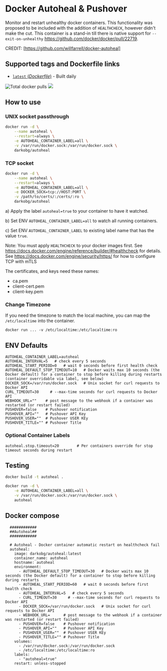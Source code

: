 # Docker Autoheal & Pushover

Monitor and restart unhealthy docker containers. 
This functionality was proposed to be included with the addition of `HEALTHCHECK`, however didn't make the cut.
This container is a stand-in till there is native support for `--exit-on-unhealthy` https://github.com/docker/docker/pull/22719.

CREDIT: [https://github.com/willfarrell/docker-autoheal]
## Supported tags and Dockerfile links
- [`latest` (*Dockerfile*)](https://github.com/DarkoBG79/docker-autoheal/blob/main/Dockerfile) - Built daily

![](https://img.shields.io/docker/pulls/darkobg/autoheal "Total docker pulls") [![](https://images.microbadger.com/badges/image/willfarrell/autoheal.svg)](http://microbadger.com/images/willfarrell/autoheal "Docker layer breakdown")

## How to use
### UNIX socket passthrough
```bash
docker run -d \
    --name autoheal \
    --restart=always \
    -e AUTOHEAL_CONTAINER_LABEL=all \
    -v /var/run/docker.sock:/var/run/docker.sock \
    darkobg/autoheal
```
### TCP socket
```bash
docker run -d \
    --name autoheal \
    --restart=always \
    -e AUTOHEAL_CONTAINER_LABEL=all \
    -e DOCKER_SOCK=tcp://HOST:PORT \
    -v /path/to/certs/:/certs/:ro \
    darkobg/autoheal
```
a) Apply the label `autoheal=true` to your container to have it watched.

b) Set ENV `AUTOHEAL_CONTAINER_LABEL=all` to watch all running containers. 

c) Set ENV `AUTOHEAL_CONTAINER_LABEL` to existing label name that has the value `true`.

Note: You must apply `HEALTHCHECK` to your docker images first. See https://docs.docker.com/engine/reference/builder/#healthcheck for details.
See https://docs.docker.com/engine/security/https/ for how to configure TCP with mTLS

The certificates, and keys need these names:
* ca.pem
* client-cert.pem
* client-key.pem

### Change Timezone
If you need the timezone to match the local machine, you can map the `/etc/localtime` into the container.
```
docker run ... -v /etc/localtime:/etc/localtime:ro
```


## ENV Defaults
```
AUTOHEAL_CONTAINER_LABEL=autoheal
AUTOHEAL_INTERVAL=5   # check every 5 seconds
AUTOHEAL_START_PERIOD=0   # wait 0 seconds before first health check
AUTOHEAL_DEFAULT_STOP_TIMEOUT=10   # Docker waits max 10 seconds (the Docker default) for a container to stop before killing during restarts (container overridable via label, see below)
DOCKER_SOCK=/var/run/docker.sock   # Unix socket for curl requests to Docker API
CURL_TIMEOUT=30     # --max-time seconds for curl requests to Docker API
WEBHOOK_URL=""    # post message to the webhook if a container was restarted (or restart failed)
PUSHOVER=false    # Pushover notification 
PUSHOVER_API=""   # Pushover API Key
PUSHOVER_USER=""  # Pushover USER KEy
PUSHOVER_TITLE="" # Pushover Title
```

### Optional Container Labels
```
autoheal.stop.timeout=20        # Per containers override for stop timeout seconds during restart
```

## Testing
```bash
docker build -t autoheal .

docker run -d \
    -e AUTOHEAL_CONTAINER_LABEL=all \
    -v /var/run/docker.sock:/var/run/docker.sock \
    autoheal                                                                        
```

## Docker compose
```
  ############
  ##Autoheal##
  ############

  # Autoheal - Docker container automatic restart on healthcheck fail
  autoheal:
    image: darkobg/autoheal:latest
    container_name: autoheal
    hostname: autoheal
    environment:
      - AUTOHEAL_DEFAULT_STOP_TIMEOUT=30   # Docker waits max 10 seconds (the Docker default) for a container to stop before killing during restarts
      - AUTOHEAL_START_PERIOD=60   # wait 0 seconds before first health check
      - AUTOHEAL_INTERVAL=5   # check every 5 seconds
      - CURL_TIMEOUT=30     # --max-time seconds for curl requests to Docker API
      - DOCKER_SOCK=/var/run/docker.sock   # Unix socket for curl requests to Docker API
      - WEBHOOK_URL=      # post message to the webhook if a container was restarted (or restart failed)
      - PUSHOVER=false    # Pushover notification 
      - PUSHOVER_API=""   # Pushover API Key
      - PUSHOVER_USER=""  # Pushover USER KEy
      - PUSHOVER_TITLE="" # Pushover Title
    volumes:
      - /var/run/docker.sock:/var/run/docker.sock
      - /etc/localtime:/etc/localtime:ro
    labels:
      - "autoheal=true"
    restart: unless-stopped

```
